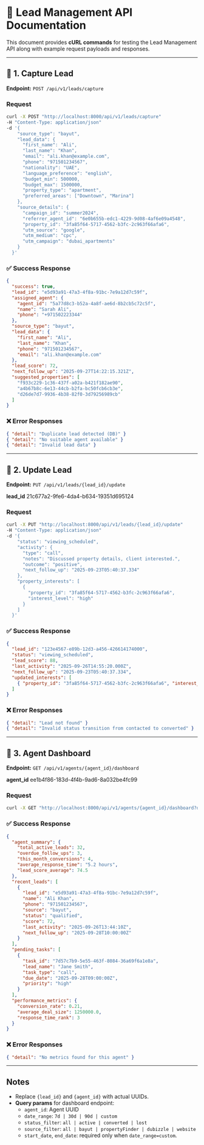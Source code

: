 # 📘 Lead Management API Documentation

This document provides **cURL commands** for testing the Lead Management API along with example request payloads and responses.

---

## 🔹 1. Capture Lead  
**Endpoint:** `POST /api/v1/leads/capture`  

### Request
```bash
curl -X POST "http://localhost:8000/api/v1/leads/capture"   
-H "Content-Type: application/json"   
-d '{
    "source_type": "bayut",
    "lead_data": {
      "first_name": "Ali",
      "last_name": "Khan",
      "email": "ali.khan@example.com",
      "phone": "971501234567",
      "nationality": "UAE",
      "language_preference": "english",
      "budget_min": 500000,
      "budget_max": 1500000,
      "property_type": "apartment",
      "preferred_areas": ["Downtown", "Marina"]
    },
    "source_details": {
      "campaign_id": "summer2024",
      "referrer_agent_id": "6e0b655b-edc1-4229-9d08-4af6e09a4548",
      "property_id": "3fa85f64-5717-4562-b3fc-2c963f66afa6",
      "utm_source": "google",
      "utm_medium": "cpc",
      "utm_campaign": "dubai_apartments"
    }
  }'
```

### ✅ Success Response
```json
{
  "success": true,
  "lead_id": "e5d93a91-47a3-4f8a-91bc-7e9a12d7c59f",
  "assigned_agent": {
    "agent_id": "5a77d8c3-b52a-4a8f-ae6d-8b2cb5c72c5f",
    "name": "Sarah Ali",
    "phone": "+971502223344"
  },
  "source_type": "bayut",
  "lead_data": {
    "first_name": "Ali",
    "last_name": "Khan",
    "phone": "971501234567",
    "email": "ali.khan@example.com"
  },
  "lead_score": 72,
  "next_follow_up": "2025-09-27T14:22:15.321Z",
  "suggested_properties": [
    "f933c229-1c36-437f-a02a-b421f182ae90",
    "a4b67b8c-6e13-44cb-b2fa-bc50fcb6cb3e",
    "d26de7d7-9936-4b38-82f0-3d79256989cb"
  ]
}
```

### ❌ Error Responses
```json
{ "detail": "Duplicate lead detected (DB)" }
{ "detail": "No suitable agent available" }
{ "detail": "Invalid lead data" }
```

---

## 🔹 2. Update Lead  
**Endpoint:** `PUT /api/v1/leads/{lead_id}/update`  

**lead_id**
21c677a2-9fe6-4da4-b634-19351d695124

### Request
```bash
curl -X PUT "http://localhost:8000/api/v1/leads/{lead_id}/update"   
-H "Content-Type: application/json"   
-d '{
    "status": "viewing_scheduled",
    "activity": {
      "type": "call",
      "notes": "Discussed property details, client interested.",
      "outcome": "positive",
      "next_follow_up": "2025-09-23T05:40:37.334"
    },
    "property_interests": [
      {
        "property_id": "3fa85f64-5717-4562-b3fc-2c963f66afa6",
        "interest_level": "high"
      }
    ]
  }'
```

### ✅ Success Response
```json
{
  "lead_id": "123e4567-e89b-12d3-a456-426614174000",
  "status": "viewing_scheduled",
  "lead_score": 88,
  "last_activity": "2025-09-26T14:55:20.000Z",
  "next_follow_up": "2025-09-23T05:40:37.334",
  "updated_interests": [
    { "property_id": "3fa85f64-5717-4562-b3fc-2c963f66afa6", "interest_level": "high" }
  ]
}
```

### ❌ Error Responses
```json
{ "detail": "Lead not found" }
{ "detail": "Invalid status transition from contacted to converted" }
```

---

## 🔹 3. Agent Dashboard  
**Endpoint:** `GET /api/v1/agents/{agent_id}/dashboard`  

**agent_id**
ee1b4f86-183d-4f4b-9ad6-8a032be4fc99

### Request
```bash
curl -X GET "http://localhost:8000/api/v1/agents/{agent_id}/dashboard?date_range=30d&status_filter=all&source_filter=all&start_date=2025-09-01&end_date=2025-09-26"
```

### ✅ Success Response
```json
{
  "agent_summary": {
    "total_active_leads": 32,
    "overdue_follow_ups": 3,
    "this_month_conversions": 4,
    "average_response_time": "5.2 hours",
    "lead_score_average": 74.5
  },
  "recent_leads": [
    {
      "lead_id": "e5d93a91-47a3-4f8a-91bc-7e9a12d7c59f",
      "name": "Ali Khan",
      "phone": "971501234567",
      "source": "bayut",
      "status": "qualified",
      "score": 72,
      "last_activity": "2025-09-26T13:44:10Z",
      "next_follow_up": "2025-09-28T10:00:00Z"
    }
  ],
  "pending_tasks": [
    {
      "task_id": "7d57c7b9-5e55-463f-8084-36a69f6a1e8a",
      "lead_name": "Jane Smith",
      "task_type": "call",
      "due_date": "2025-09-28T09:00:00Z",
      "priority": "high"
    }
  ],
  "performance_metrics": {
    "conversion_rate": 0.21,
    "average_deal_size": 1250000.0,
    "response_time_rank": 3
  }
}
```

### ❌ Error Responses
```json
{ "detail": "No metrics found for this agent" }
```

---

## Notes
- Replace `{lead_id}` and `{agent_id}` with actual UUIDs.  
- **Query params** for dashboard endpoint:  
  - `agent_id`: Agent UUID  
  - `date_range`: `7d | 30d | 90d | custom`  
  - `status_filter`: `all | active | converted | lost`  
  - `source_filter`: `all | bayut | propertyFinder | dubizzle | website`  
  - `start_date`, `end_date`: required only when `date_range=custom`.  
